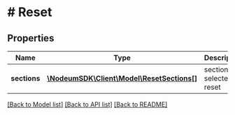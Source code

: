 # # Reset

## Properties

Name | Type | Description | Notes
------------ | ------------- | ------------- | -------------
**sections** | [**\NodeumSDK\Client\Model\ResetSections[]**](ResetSections.md) | sections selected for reset | [optional] 

[[Back to Model list]](../../README.md#documentation-for-models) [[Back to API list]](../../README.md#documentation-for-api-endpoints) [[Back to README]](../../README.md)


